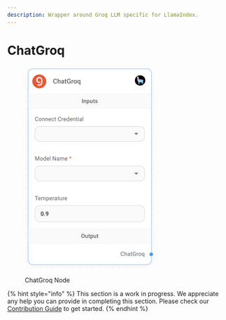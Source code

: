 ```yaml
---
description: Wrapper around Groq LLM specific for LlamaIndex.
---
```


# ChatGroq

<figure><img src="../../../.gitbook/assets/up-015.png" alt="" width="299"><figcaption><p>ChatGroq Node</p></figcaption></figure>

{% hint style="info" %}
This section is a work in progress. We appreciate any help you can provide in completing this section. Please check our [Contribution Guide](../../../contributing/) to get started.
{% endhint %}
